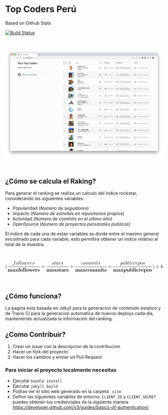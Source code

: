# Top Coders Perú
Based on Github Stats

[![Build Status](https://travis-ci.org/joelibaceta/top-coders-peru.svg?branch=master)](https://travis-ci.org/joelibaceta/top-coders-peru)

<br />

[![CodeCogsEqn.svg](images/update_screenshot.png)](https://topcoders.pe/)

<br/>

## ¿Cómo se calcula el Raking?

Para generar el ranking se realiza un calculo del indice rockstar, considerando las siguientes variables:

- Popularidad (_Número de seguidores_) 
- Impacto (_Número de estrellas en repositorios propios_)
- Actividad (_Número de commits en el ultimo año_)
- OpenSource (_Numero de proyectos personales publicos_) 

El indice de cada una de estas variables se divide entre el maximo general encontrado para cada variable, esto permitira obtener un indice relativo al total de la muestra.

<br/>

![CodeCogsEqn.svg](images/CodeCogsEqn.svg)

<br/>

## ¿Cómo funciona?

La pagina esta basada en Jekyll para la generacion de contenido estatico y de Travis CI para la generacion automatica de nuevos deploys cada dia, manteniendo actualizada la información del ranking.

## ¿Como Contribuir?

1. Crear un issue con la descripcion de la contribucion 
2. Hacer un fork del proyecto
3. Hacer los cambios y enviar un Pull Request

### Para iniciar el proyecto localmente necesitas 

- Ejecutar `bundle install`
- Ejecutar `jekyll build`
- Podras ver el sitio web generado en la carpeta `_site`
- Definir las siguientes variables de entorno: `CLIENT_ID` y `CLIENT_SECRET` puedes obtener tus credenciales de la siguiente manera https://developer.github.com/v3/guides/basics-of-authentication/



